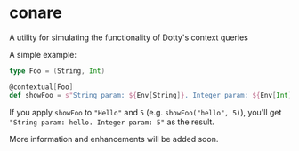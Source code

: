 # conare
A utility for simulating the functionality of Dotty's context queries

A simple example:

```scala
type Foo = (String, Int)

@contextual[Foo]
def showFoo = s"String param: ${Env[String]}. Integer param: ${Env[Int]}"
```

If you apply `showFoo` to `"Hello"` and `5` (e.g. `showFoo("hello", 5)`), you'll get `"String param: hello. Integer param: 5"` as the result.

More information and enhancements will be added soon.
